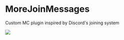 # MoreJoinMessages
Custom MC plugin inspired by Discord's joining system

![](https://i.imgur.com/NuJGCJL.jpg)
